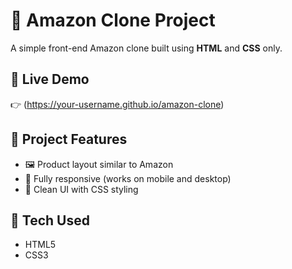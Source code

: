 
# 🛒 Amazon Clone Project

A simple front-end Amazon clone built using **HTML** and **CSS** only.

## 🚀 Live Demo
👉 (https://your-username.github.io/amazon-clone)

## 📂 Project Features
- 🖼️ Product layout similar to Amazon
- 📱 Fully responsive (works on mobile and desktop)
- 🎨 Clean UI with CSS styling

## 📁 Tech Used
- HTML5
- CSS3

